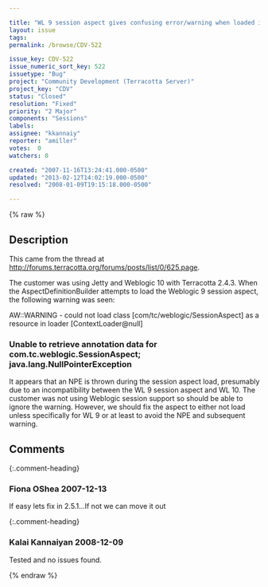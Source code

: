 ```yaml
---

title: "WL 9 session aspect gives confusing error/warning when loaded in a WL 10 container"
layout: issue
tags: 
permalink: /browse/CDV-522

issue_key: CDV-522
issue_numeric_sort_key: 522
issuetype: "Bug"
project: "Community Development (Terracotta Server)"
project_key: "CDV"
status: "Closed"
resolution: "Fixed"
priority: "2 Major"
components: "Sessions"
labels: 
assignee: "kkannaiy"
reporter: "amiller"
votes:  0
watchers: 0

created: "2007-11-16T13:24:41.000-0500"
updated: "2013-02-12T14:02:19.000-0500"
resolved: "2008-01-09T19:15:18.000-0500"

---
```




{% raw %}



## Description

<div markdown="1" class="description">

This came from the thread at http://forums.terracotta.org/forums/posts/list/0/625.page.  

The customer was using Jetty and Weblogic 10 with Terracotta 2.4.3.  When the AspectDefinitionBuilder attempts to load the Weblogic 9 session aspect, the following warning was seen:


AW::WARNING - could not load class [com/tc/weblogic/SessionAspect] as a resource in loader [ContextLoader@null]
### Unable to retrieve annotation data for com.tc.weblogic.SessionAspect; java.lang.NullPointerException 

It appears that an NPE is thrown during the session aspect load, presumably due to an incompatibility between the WL 9 session aspect and WL 10.  The customer was not using Weblogic session support so should be able to ignore the warning.  However, we should fix the aspect to either not load unless specifically for WL 9 or at least to avoid the NPE and subsequent warning.  

</div>

## Comments


{:.comment-heading}
### **Fiona OShea** <span class="date">2007-12-13</span>

<div markdown="1" class="comment">

If easy lets fix in 2.5.1...If not we can move it out

</div>


{:.comment-heading}
### **Kalai Kannaiyan** <span class="date">2008-12-09</span>

<div markdown="1" class="comment">

Tested and no issues found.

</div>



{% endraw %}
